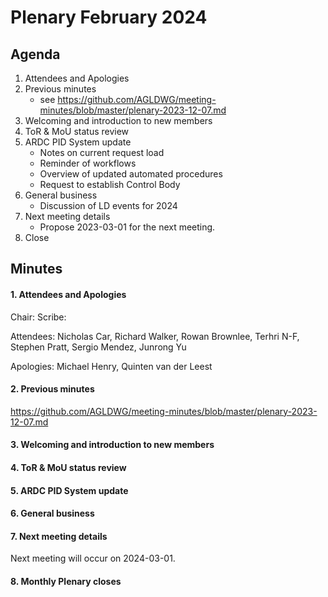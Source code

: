 # Plenary February 2024

## Agenda

1. Attendees and Apologies
2. Previous minutes
    * see <https://github.com/AGLDWG/meeting-minutes/blob/master/plenary-2023-12-07.md> 
3. Welcoming and introduction to new members
4. ToR & MoU status review
5. ARDC PID System update
   * Notes on current request load
   * Reminder of workflows
   * Overview of updated automated procedures
   * Request to establish Control Body
6. General business
   * Discussion of LD events for 2024
7. Next meeting details
    * Propose 2023-03-01 for the next meeting.
8. Close 

## Minutes
#### 1. Attendees and Apologies

Chair: 
Scribe: 

Attendees: Nicholas Car, Richard Walker, Rowan Brownlee, Terhri N-F, Stephen Pratt, Sergio Mendez, Junrong Yu

Apologies: Michael Henry, Quinten van der Leest

#### 2. Previous minutes

<https://github.com/AGLDWG/meeting-minutes/blob/master/plenary-2023-12-07.md> 

#### 3. Welcoming and introduction to new members

#### 4. ToR & MoU status review

#### 5. ARDC PID System update

#### 6. General business

#### 7. Next meeting details

Next meeting will occur on 2024-03-01.

#### 8. Monthly Plenary closes
